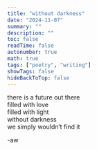 ```yaml
---
title: "without darkness"
date: "2024-11-07"
summary: ""
description: ""
toc: false
readTime: false
autonumber: true
math: true
tags: ["poetry", "writing"]
showTags: false
hideBackToTop: false
---
```


there is a future out there  
filled with love  
filled with light  
without darkness  
we simply wouldn’t find it  
  
-aw